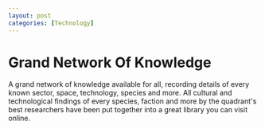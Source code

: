 ```yaml
---
layout: post
categories: [Technology]
---
```


# Grand Network Of Knowledge

A grand network of knowledge available for all, recording details of every known sector, space, technology, species and more. All cultural and technological findings of every species, faction and more by the quadrant's best researchers have been put together into a great library you can visit online.
